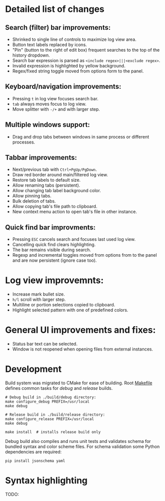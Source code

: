 Detailed list of changes
=========================

## Search (filter) bar improvements:
- Shrinked to single line of controls to maximize log view area.
- Button text labels replaced by icons.
- "Pin" (button to the right of edit box) frequent searches to the top of the history dropdown.
- Search bar expression is parsed as `<include regex>|||<exclude regex>`.
- Invalid expression is highlighted by yellow background.
- Regex/fixed string toggle moved from options form to the panel.

## Keyboard/navigation improvements:
- Pressing `t` in log view focuses search bar.
- `tab` always moves focus to log view.
- Move splitter with `-/+` and with larger step.

## Multiple windows support:
- Drag and drop tabs between windows in same process or different processes.

## Tabbar improvements:
- Next/previous tab with `Ctrl+PgUp/PgDown`.
- Draw red border around main/filtered log view.
- Restore tab labels to default size.
- Allow renaming tabs (persistent).
- Allow changing tab label background color.
- Allow pinning tabs.
- Bulk deletion of tabs.
- Allow copying tab's file path to clipboard.
- New context menu action to open tab's file in other instance.

## Quick find bar improvments:
- Pressing `ESC` cancels search and focuses last used log view.
- Cancelling quick find clears highlighting.
- The bar remains visible during search.
- Regexp and incremental toggles moved from options from to the panel and are now persistent (ignore case too).

# Log view improvemnts:
- Increase mark bullet size.
- `h/l` scroll with larger step.
- Multiline or portion selections copied to clipboard.
- Highlight selected pattern with one of predefined colors.

# General UI improvements and fixes:
- Status bar text can be selected.
- Window is not reopened when opening files from external instances.

Development
===========

Build system was migrated to CMake for ease of building.
Root [Makefile](#Makefile) defines common tasks for *debug* and *release* builds.

```
# Debug build in ./build/debug directory:
make configure_debug PREFIX=/usr/local
make debug

# Release build in ./build/release directory:
make configure_release PREFIX=/usr/local
make debug

make install  # installs release build only
```

Debug build also compiles and runs unit tests and validates schema for
bundled syntax and color scheme files. For schema validation some Python dependencies are required:
```
pip install jsonschema yaml
```

Syntax highlighting
===================

TODO: